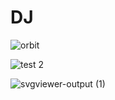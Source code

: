 

# DJ

![orbit](https://github.com/glentiktak/DJ-as-Code/assets/11195748/7cc3016b-0096-42ba-9b88-1d9be54fb8ab)

![test 2](https://github.com/glentiktak/DJ-as-Code/assets/11195748/1b38baaa-9416-4537-b268-c4829b3831db)

![svgviewer-output (1)](https://github.com/glentiktak/DJ-as-Code/assets/11195748/a59ae3e0-b393-4bf3-9ee5-6bb39c3c0ea0)


